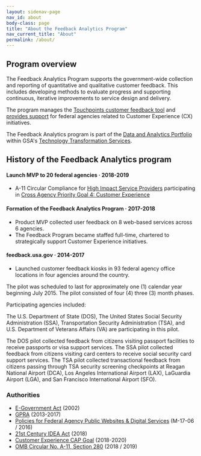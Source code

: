 ```yaml
---
layout: sidenav-page
nav_id: about
body-class: page
title: "About the Feedback Analytics Program"
nav_current_title: "About"
permalink: /about/
---
```


<a id="overview"></a>
## Program overview

The Feedback Analytics Program supports
the government-wide collection and reporting of
quantitative and qualitative customer feedback.
This includes developing methods to evaluate progress and supporting continuous, iterative improvements to service design and delivery.

The program manages the
[Touchpoints customer feedback tool]({{site.baseurl}}/services#products)
and [provides support]({{site.baseurl}}/services#services) for federal agencies related to Customer Experience (CX) initiatives.

The Feedback Analytics program is part of the
[Data and Analytics Portfolio](https://www.gsa.gov/about-us/organization/federal-acquisition-service/technology-transformation-services/tts-solutions#data)
within
GSA's
[Technology Transformation Services](https://www.gsa.gov/about-us/organization/federal-acquisition-service/technology-transformation-services).



<a id="history"></a>
## History of the Feedback Analytics program

#### Launch MVP to 20 federal agencies &middot; 2018-2019

- A-11 Circular Compliance for [High Impact Service Providers](https://www.performance.gov/cx/HISPList.pdf) participating in [Cross Agency Priority Goal 4: Customer Experience](https://www.performance.gov/cx/)

#### Formation of the Feedback Analytics Program &middot; 2017-2018

- Product MVP collected user feedback on 8 web-based services across 6 agencies.
- The Feedback Program became staffed full-time,
chartered to strategically support Customer Experience initiatives.

#### feedback.usa.gov &middot; 2014-2017

- Launched customer feedback kiosks in 93 federal agency office locations in four agencies around the country.

The pilot was scheduled to last for approximately one (1) calendar year beginning July 2015.
The pilot consisted of four (4) three (3) month phases.

Participating agencies included:

The U.S. Department of State (DOS), The United States Social Security Administration (SSA), Transportation Security Administration (TSA), and U.S. Department of Veterans Affairs (VA) are participating in this pilot.

The DOS pilot collected feedback from citizens visiting passport facilities to receive passports or visa support services. The SSA pilot collected feedback from citizens visiting card centers to receive social security card support services. The TSA pilot collected transactional feedback from citizens passing through TSA security screening checkpoints at Reagan National Airport (DCA), Los Angeles International Airport (LAX), LaGuardia Airport (LGA), and San Francisco International Airport (SFO).

### Authorities

- [E-Government Act](https://www.congress.gov/bill/107th-congress/house-bill/2458) (2002)
- [GPRA](https://www.congress.gov/bill/111th-congress/house-bill/2142) (2013-2017)
- [Policies for Federal Agency Public Websites & Digital Services](https://www.whitehouse.gov/sites/whitehouse.gov/files/omb/memoranda/2017/m-17-06.pdf) (M-17-06 / 2016)
- [21st Century IDEA Act](https://www.congress.gov/bill/115th-congress/house-bill/5759/) (2018)
- [Customer Experience CAP Goal](https://www.performance.gov/cx/) (2018-2020)
- [OMB Circular No. A-11, Section 280](https://www.whitehouse.gov/wp-content/uploads/2018/06/a11.pdf) (2018 / 2019)
